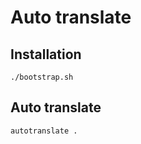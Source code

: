 Auto translate
==============

## Installation
```
./bootstrap.sh
```

## Auto translate
```
autotranslate .
```
